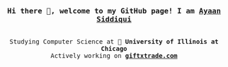 <h3 align="center"><samp>Hi there 👋, welcome to my GitHub page! I am <b><a rel="nofollow noopener noreferrer" target="_blank" href="https://ayaanqui.com">Ayaan Siddiqui</a></b></samp></h3>
<p align="center"><br>
  <samp>
    Studying Computer Science at 🏫 <b>University of Illinois at Chicago</b><br>
    Actively working on <b><a href="https://giftxtrade.com" target="_blank">giftxtrade.com</a></b><br>
  </samp>
</p>
